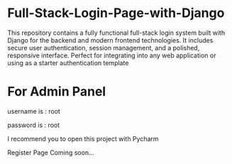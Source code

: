 # Full-Stack-Login-Page-with-Django
This repository contains a fully functional full-stack login system built with Django for the backend and modern frontend technologies. It includes secure user authentication, session management, and a polished, responsive interface. Perfect for integrating into any web application or using as a starter authentication template

# For Admin Panel

username is : root

password is : root

I recommend you to open this project with Pycharm

Register Page Coming soon...
